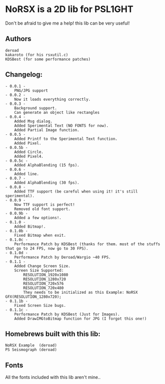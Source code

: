 NoRSX is a 2D lib for PSL1GHT
=============================

Don't be afraid to give me a help! this lib can be very useful!

Authors
-------
	deroad
	kakaroto (for his rsxutil.c)
	KDSBest (for some performance patches)

Changelog:
----------
	- 0.0.1 -
		PNG/JPG support
	- 0.0.2 -
		Now it loads everything correctly.
	- 0.0.3 -
		Background support.
		Can generate an object like rectangles
	- 0.0.4 -
		Added Msg dialog.
		Added Sperimental Text (NO FONTS for now).
		Added Partial Image function.
	- 0.0.5 -
		Added Printf to the Sperimental Text function.
		Added Pixel.
	- 0.0.5b -
		Added Circle.
		Added Pixel4.
	- 0.0.5c -
		Added AlphaBlending (15 fps).
	- 0.0.6 -
		Added line.
	- 0.0.7 -
		Added AlphaBlending (30 fps).
	- 0.0.8 -
		Added TTF support (be careful when using it! it's still sperimental).
	- 0.0.9 -
		Now TTF support is perfect!
		Removed old font support.
	- 0.0.9b -
		Added a few options!.
	- 0.1.0 -
		Added Bitmap!.
	- 0.1.0b -
		Fixed Bitmap when exit.
	- 0.1.0c -
		Performance Patch by KDSBest (thanks for them. most of the stuffs that go to 24 FPS, now go to 30 FPS).
	- 0.1.0d -
		Performance Patch by Deroad/Wargio ~40 FPS.
	- 0.1.1 -
		Added Change Screen Size.
		Screen Size Supported:
			RESOLUTION_1920x1080
			RESOLUTION_1280x720
			RESOLUTION_720x576
			RESOLUTION_720x480
			They needs to be initialized as this Example: NoRSX GFX(RESOLUTION_1280x720);
	- 0.1.1b -
		Fixed Screen Size bugs.
	- 0.1.1c -
		Performance Patch by KDSBest (Just for Images).
		Added DrawIMGtoBitmap function for JPG (I forgot this one!)


Homebrews built with this lib:
------------------------------
	NoRSX Example  (deroad)
	PS Seismograph (deroad)


Fonts
-----

All the fonts included with this lib aren't mine..
 

